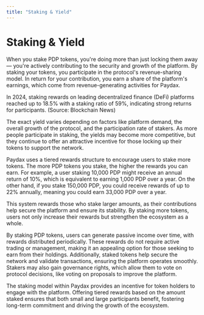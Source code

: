 ```yaml
---
title: "Staking & Yield"
---
```


Staking & Yield
===============

When you stake PDP tokens, you're doing more than just locking them away — you're actively contributing to the security and growth of the platform. By staking your tokens, you participate in the protocol's revenue-sharing model. In return for your contribution, you earn a share of the platform's earnings, which come from revenue-generating activities for Paydax.

In 2024, staking rewards on leading decentralized finance (DeFi) platforms reached up to 18.5% with a staking ratio of 59%, indicating strong returns for participants. (Source: Blockchain News)

The exact yield varies depending on factors like platform demand, the overall growth of the protocol, and the participation rate of stakers. As more people participate in staking, the yields may become more competitive, but they continue to offer an attractive incentive for those locking up their tokens to support the network.

Paydax uses a tiered rewards structure to encourage users to stake more tokens. The more PDP tokens you stake, the higher the rewards you can earn. For example, a user staking 10,000 PDP might receive an annual return of 10%, which is equivalent to earning 1,000 PDP over a year. On the other hand, if you stake 150,000 PDP, you could receive rewards of up to 22% annually, meaning you could earn 33,000 PDP over a year.

This system rewards those who stake larger amounts, as their contributions help secure the platform and ensure its stability. By staking more tokens, users not only increase their rewards but strengthen the ecosystem as a whole.

By staking PDP tokens, users can generate passive income over time, with rewards distributed periodically. These rewards do not require active trading or management, making it an appealing option for those seeking to earn from their holdings. Additionally, staked tokens help secure the network and validate transactions, ensuring the platform operates smoothly. Stakers may also gain governance rights, which allow them to vote on protocol decisions, like voting on proposals to improve the platform.

The staking model within Paydax provides an incentive for token holders to engage with the platform. Offering tiered rewards based on the amount staked ensures that both small and large participants benefit, fostering long-term commitment and driving the growth of the ecosystem.
